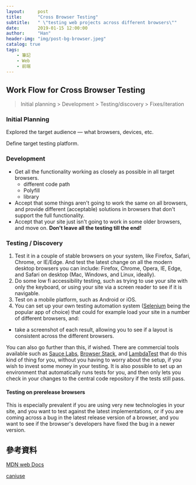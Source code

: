 ```yaml
---
layout:     post
title:      "Cross Browser Testing"
subtitle:   " \"testing web projects across different browsers\""
date:       2019-01-15 12:00:00
author:     "Han"
header-img: "img/post-bg-browser.jpeg"
catalog: true
tags:
    - 筆記
    - Web
    - 前端
---
```




## Work Flow for Cross Browser Testing
> Initial planning > Development > Testing/discovery > Fixes/iteration 

### Initial Planning
Explored the target audience — what browsers, devices, etc.

Define target testing platform.

### Development
* Get all the functionality working as closely as possible in all target browsers.
    * different code path
    * Polyfill
    * library
* Accept that some things aren't going to work the same on all browsers, and provide different (acceptable) solutions in browsers that don't support the full functionality. 
* Accept that your site just isn't going to work in some older browsers, and move on. 
**Don't leave all the testing till the end!**

### Testing / Discovery
1. Test it in a couple of stable browsers on your system, like Firefox, Safari, Chrome, or IE/Edge. And test the latest change on all the modern desktop browsers you can include: Firefox, Chrome, Opera, IE, Edge, and Safari on desktop (Mac, Windows, and Linux, ideally).
2. Do some low fi accessibility testing, such as trying to use your site with only the keyboard, or using your site via a screen reader to see if it is navigable.
3. Test on a mobile platform, such as Android or iOS.
4. You can set up your own testing automation system ([Selenium](https://www.seleniumhq.org) being the popular app of choice) that could for example load your site in a number of different browsers, and: 

* take a screenshot of each result, allowing you to see if a layout is consistent across the different browsers.

You can also go further than this, if wished. There are commercial tools available such as [Sauce Labs](https://saucelabs.com), [Browser Stack](https://www.browserstack.com), and [LambdaTest](https://www.lambdatest.com) that do this kind of thing for you, without you having to worry about the setup, if you wish to invest some money in your testing. It is also possible to set up an environment that automatically runs tests for you, and then only lets you check in your changes to the central code repository if the tests still pass.

#### Testing on prerelease browsers

This is especially prevalent if you are using very new technologies in your site, and you want to test against the latest implementations, or if you are coming across a bug in the latest release version of a browser, and you want to see if the browser's developers have fixed the bug in a newer version.














## 參考資料
[MDN web Docs](https://developer.mozilla.org/zh-TW/docs/Learn/Tools_and_testing/Cross_browser_testing)

[caniuse](https://caniuse.com)